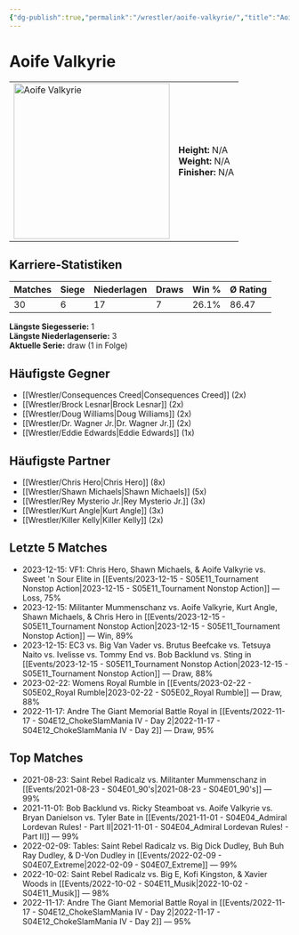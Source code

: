 ```yaml
---
{"dg-publish":true,"permalink":"/wrestler/aoife-valkyrie/","title":"Aoife Valkyrie","tags":["wrestler"],"noteIcon":""}
---
```



# Aoife Valkyrie

<table>
        <tr>
        <td><img src="https://github.com/CptSpaulding1980/choke-slam-wrestling/releases/download/images/Aoife_Valkyrie.png" width="280" alt="Aoife Valkyrie"></td>
        <td>
        <b>Height:</b> N/A<br>
        <b>Weight:</b> N/A<br>
        <b>Finisher:</b> N/A<br>
        </td>
        </tr>
        </table>
        

## Karriere-Statistiken

| Matches | Siege | Niederlagen | Draws | Win % | Ø Rating |
|---------|-------|-------------|-------|-------|-----------|
| 30 | 6 | 17 | 7 | 26.1% | 86.47 |

**Längste Siegesserie:** 1<br>**Längste Niederlagenserie:** 3<br>**Aktuelle Serie:** draw (1 in Folge)


## Häufigste Gegner
- [[Wrestler/Consequences Creed\|Consequences Creed]] (2x)
- [[Wrestler/Brock Lesnar\|Brock Lesnar]] (2x)
- [[Wrestler/Doug Williams\|Doug Williams]] (2x)
- [[Wrestler/Dr. Wagner Jr.\|Dr. Wagner Jr.]] (2x)
- [[Wrestler/Eddie Edwards\|Eddie Edwards]] (1x)

## Häufigste Partner
- [[Wrestler/Chris Hero\|Chris Hero]] (8x)
- [[Wrestler/Shawn Michaels\|Shawn Michaels]] (5x)
- [[Wrestler/Rey Mysterio Jr.\|Rey Mysterio Jr.]] (3x)
- [[Wrestler/Kurt Angle\|Kurt Angle]] (3x)
- [[Wrestler/Killer Kelly\|Killer Kelly]] (2x)

## Letzte 5 Matches
- 2023-12-15: VF1: Chris Hero, Shawn Michaels, & Aoife Valkyrie vs. Sweet 'n Sour Elite in [[Events/2023-12-15 - S05E11_Tournament Nonstop Action\|2023-12-15 - S05E11_Tournament Nonstop Action]] — Loss, 75%
- 2023-12-15: Militanter Mummenschanz vs. Aoife Valkyrie, Kurt Angle, Shawn Michaels, & Chris Hero in [[Events/2023-12-15 - S05E11_Tournament Nonstop Action\|2023-12-15 - S05E11_Tournament Nonstop Action]] — Win, 89%
- 2023-12-15: EC3 vs. Big Van Vader vs. Brutus Beefcake vs. Tetsuya Naito vs. Ivelisse vs. Tommy End vs. Bob Backlund vs. Sting in [[Events/2023-12-15 - S05E11_Tournament Nonstop Action\|2023-12-15 - S05E11_Tournament Nonstop Action]] — Draw, 88%
- 2023-02-22: Womens Royal Rumble in [[Events/2023-02-22 - S05E02_Royal Rumble\|2023-02-22 - S05E02_Royal Rumble]] — Draw, 88%
- 2022-11-17: Andre The Giant Memorial Battle Royal in [[Events/2022-11-17 - S04E12_ChokeSlamMania IV - Day 2\|2022-11-17 - S04E12_ChokeSlamMania IV - Day 2]] — Draw, 95%

## Top Matches
- 2021-08-23: Saint Rebel Radicalz vs. Militanter Mummenschanz in [[Events/2021-08-23 - S04E01_90's\|2021-08-23 - S04E01_90's]] — 99%
- 2021-11-01: Bob Backlund vs. Ricky Steamboat vs. Aoife Valkyrie vs. Bryan Danielson vs. Tyler Bate in [[Events/2021-11-01 - S04E04_Admiral Lordevan Rules! - Part II\|2021-11-01 - S04E04_Admiral Lordevan Rules! - Part II]] — 99%
- 2022-02-09: Tables: Saint Rebel Radicalz vs. Big Dick Dudley, Buh Buh Ray Dudley, & D-Von Dudley in [[Events/2022-02-09 - S04E07_Extreme\|2022-02-09 - S04E07_Extreme]] — 99%
- 2022-10-02: Saint Rebel Radicalz vs. Big E, Kofi Kingston, & Xavier Woods in [[Events/2022-10-02 - S04E11_Musik\|2022-10-02 - S04E11_Musik]] — 98%
- 2022-11-17: Andre The Giant Memorial Battle Royal in [[Events/2022-11-17 - S04E12_ChokeSlamMania IV - Day 2\|2022-11-17 - S04E12_ChokeSlamMania IV - Day 2]] — 95%
